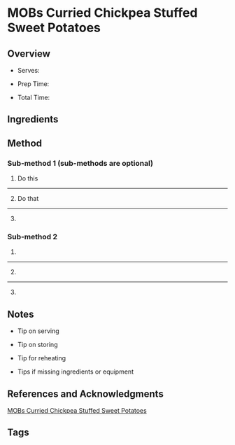 # MOBs Curried Chickpea Stuffed Sweet Potatoes

## Overview

- Serves:

- Prep Time:

- Total Time:

## Ingredients



## Method

### Sub-method 1 (sub-methods are optional)

1. Do this
---
2. Do that
---
3.

### Sub-method 2

1.
---
2.
---
3.

## Notes

- Tip on serving

- Tip on storing

- Tip for reheating

- Tips if missing ingredients or equipment

## References and Acknowledgments

[MOBs Curried Chickpea Stuffed Sweet Potatoes](http://www.mobkitchen.co.uk/recipes/chickpea-sweet-potatoe)

## Tags


